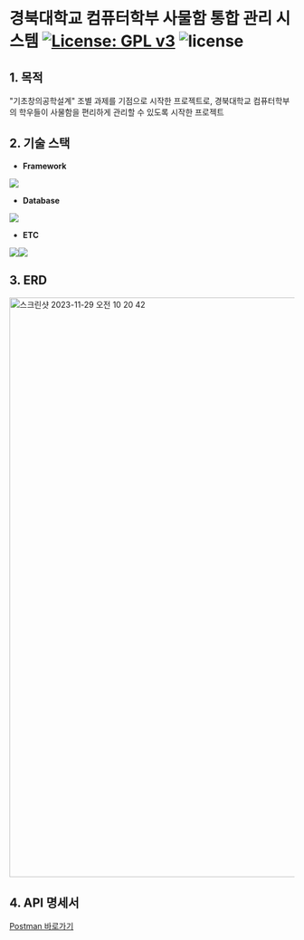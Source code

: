 # 경북대학교 컴퓨터학부 사물함 통합 관리 시스템 [![License: GPL v3](https://img.shields.io/badge/License-GPLv3-blue.svg)](https://www.gnu.org/licenses/gpl-3.0) <img src="https://img.shields.io/badge/Release-1.0.0-ec8034" alt="license" data-canonical-src="https://img.shields.io/badge/Release-1.2.0-ec8034" style="max-width: 100%;"></a>

## 1. 목적
"기초창의공학설계" 조별 과제를 기점으로 시작한 프로젝트로, 경북대학교 컴퓨터학부의 학우들이 사물함을 편리하게 관리할 수 있도록 시작한 프로젝트



## 2. 기술 스택
- **Framework** 

<img src="https://img.shields.io/badge/Spring Boot 2.7-6DB33F?style=for-the-badge&logo=springboot&logoColor=white">

- **Database** 

<img src="https://img.shields.io/badge/MYSQL-4479A1?style=for-the-badge&logo=mysql&logoColor=white">

- **ETC** 

<img src="https://img.shields.io/badge/BLOCKCHAIN-121D33?style=for-the-badge&logo=blockchain.com&logoColor=white"><img src="https://img.shields.io/badge/DOCKER-2496ED?style=for-the-badge&logo=docker&logoColor=white">



## 3. ERD
<img width="1024" alt="스크린샷 2023-11-29 오전 10 20 42" src="https://github.com/creative-engineering-design-gui/locker-manager-backend/assets/67568334/73a2298d-8d7e-42eb-970b-453a029a400f">


## 4. API 명세서
[Postman 바로가기](https://www.postman.com/lsangminn200/workspace/new-team-workspace/request/27552399-a1a300f7-ef86-4fc8-8f5c-3e5b3a3af5dc)
